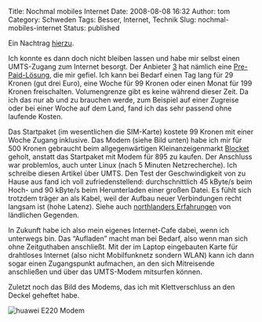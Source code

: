 Title: Nochmal mobiles Internet
Date: 2008-08-08 16:32
Author: tom
Category: Schweden
Tags: Besser, Internet, Technik
Slug: nochmal-mobiles-internet
Status: published

Ein Nachtrag
[hierzu](http://www.fiket.de/2008/08/03/wort-der-woche-mobilt-bredband/).

Ich konnte es dann doch nicht bleiben lassen und habe mir selbst einen
UMTS-Zugang zum Internet besorgt. Der Anbieter [3](http://www.tre.se)
hat nämlich eine
[Pre-Paid-Lösung](http://www.tre.se/templates/FlashAndTabs.aspx?id=31843),
die mir gefiel. Ich kann bei Bedarf einen Tag lang für 29 Kronen (gut
drei Euro), eine Woche für 99 Kronen oder einen Monat für 199 Kronen
freischalten. Volumengrenze gibt es keine während dieser Zeit. Da ich
das nur ab und zu brauchen werde, zum Beispiel auf einer Zugreise oder
bei einer Woche auf dem Land, fand ich das sehr passend ohne laufende
Kosten.

Das Startpaket (im wesentlichen die SIM-Karte) kostete 99 Kronen mit
einer Woche Zugang inklusive. Das Modem (siehe Bild unten) habe ich mir
für 500 Kronen gebraucht beim allgegenwärtigen Kleinanzeigenmarkt
[Blocket](http://www.blocket.se) geholt, anstatt das Startpaket mit
Modem für 895 zu kaufen. Der Anschluss war problemlos, auch unter Linux
(nach 5 Minuten Netzrecherche). Ich schreibe diesen Artikel über UMTS.
Den Test der Geschwindigkeit von zu Hause aus fand ich voll
zufriedenstellend: durchschnittlich 45 kByte/s beim Hoch- und 90 kByte/s
beim Herunterladen einer großen Datei. Es fühlt sich trotzdem träger an
als Kabel, weil der Aufbau neuer Verbindungen recht langsam ist (hohe
Latenz). Siehe auch [northlanders
Erfahrungen](http://www.fiket.de/2008/08/03/wort-der-woche-mobilt-bredband/#comment-47156)
von ländlichen Gegenden.

In Zukunft habe ich also mein eigenes Internet-Cafe dabei, wenn ich
unterwegs bin. Das “Aufladen” macht man bei Bedarf, also wenn man sich
ohne Zeitguthaben anschließt. Mit der im Laptop eingebauten Karte für
drahtloses Internet (also nicht Mobilfunknetz sondern WLAN) kann ich
dann sogar einen Zugangspunkt aufmachen, an den sich Mitreisende
anschließen und über das UMTS-Modem mitsurfen können.

Zuletzt noch das Bild des Modems, das ich mit Klettverschluss an den
Deckel geheftet habe. <!--more Zum Bild &raquo; -->

![huawei E220
Modem](http://www.fiket.de/pic/huawei.jpg "Huawei E220 Modem")

